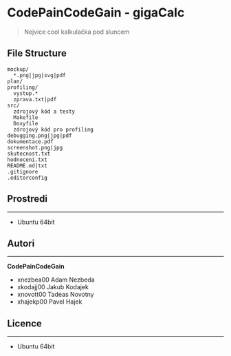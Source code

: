 # CodePainCodeGain - gigaCalc
> Nejvíce cool kalkulačka pod sluncem
## File Structure
```
mockup/
  *.png|jpg|svg|pdf
plan/
profiling/
  vystup.*
  zprava.txt|pdf
src/
  zdrojový kód a testy
  Makefile
  Doxyfile
  zdrojový kód pro profiling
debugging.png|jpg|pdf
dokumentace.pdf
screenshot.png|jpg
skutecnost.txt
hodnoceni.txt
README.md|txt
.gitignore
.editorconfig
```

## Prostredi
-------------
- Ubuntu 64bit

## Autori
-------------
**CodePainCodeGain**
- xnezbea00 Adam Nezbeda
- xkodajj00 Jakub Kodajek
- xnovott00 Tadeas Novotny
- xhajekp00 Pavel Hajek

## Licence
-------------
- Ubuntu 64bit
